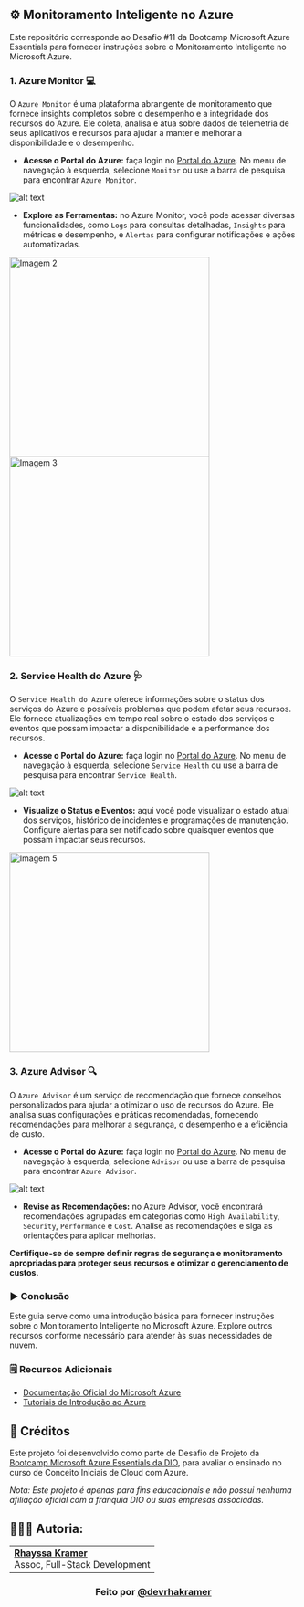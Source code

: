 ## ⚙️ Monitoramento Inteligente no Azure
Este repositório corresponde ao Desafio #11 da Bootcamp Microsoft Azure Essentials para fornecer instruções sobre o Monitoramento Inteligente no Microsoft Azure.

### 1. Azure Monitor 💻
O `Azure Monitor` é uma plataforma abrangente de monitoramento que fornece insights completos sobre o desempenho e a integridade dos recursos do Azure. Ele coleta, analisa e atua sobre dados de telemetria de seus aplicativos e recursos para ajudar a manter e melhorar a disponibilidade e o desempenho.

- **Acesse o Portal do Azure:** faça login no [Portal do Azure](https://portal.azure.com/). No menu de navegação à esquerda, selecione `Monitor` ou use a barra de pesquisa para encontrar `Azure Monitor`.

![alt text](/img/img1.png)

- **Explore as Ferramentas:** no Azure Monitor, você pode acessar diversas funcionalidades, como `Logs` para consultas detalhadas, `Insights` para métricas e desempenho, e `Alertas` para configurar notificações e ações automatizadas.

<img scr="/img/img2.png" alt="Imagem 2" width="350">  

<img scr="/img/img3.png" alt="Imagem 3" width="350">


### 2. Service Health do Azure 🩺
O `Service Health do Azure` oferece informações sobre o status dos serviços do Azure e possíveis problemas que podem afetar seus recursos. Ele fornece atualizações em tempo real sobre o estado dos serviços e eventos que possam impactar a disponibilidade e a performance dos recursos.

- **Acesse o Portal do Azure:** faça login no [Portal do Azure](https://portal.azure.com/). No menu de navegação à esquerda, selecione `Service Health` ou use a barra de pesquisa para encontrar `Service Health`.

![alt text](/img/img4.png)

- **Visualize o Status e Eventos:** aqui você pode visualizar o estado atual dos serviços, histórico de incidentes e programações de manutenção. Configure alertas para ser notificado sobre quaisquer eventos que possam impactar seus recursos.

<img scr="/img/img5.png" alt="Imagem 5" width="350">

### 3. Azure Advisor 🔍
O `Azure Advisor` é um serviço de recomendação que fornece conselhos personalizados para ajudar a otimizar o uso de recursos do Azure. Ele analisa suas configurações e práticas recomendadas, fornecendo recomendações para melhorar a segurança, o desempenho e a eficiência de custo.

- **Acesse o Portal do Azure:** faça login no [Portal do Azure](https://portal.azure.com/). No menu de navegação à esquerda, selecione `Advisor` ou use a barra de pesquisa para encontrar `Azure Advisor`.

![alt text](/img/img6.png)

- **Revise as Recomendações:** no Azure Advisor, você encontrará recomendações agrupadas em categorias como `High Availability`, `Security`, `Performance` e `Cost`.
Analise as recomendações e siga as orientações para aplicar melhorias.

**Certifique-se de sempre definir regras de segurança e monitoramento apropriadas para proteger seus recursos e otimizar o gerenciamento de custos.**

### ▶️ Conclusão
Este guia serve como uma introdução básica para fornecer instruções sobre o Monitoramento Inteligente no Microsoft Azure. Explore outros recursos conforme necessário para atender às suas necessidades de nuvem.

### 🗒️ Recursos Adicionais
- [Documentação Oficial do Microsoft Azure](https://docs.microsoft.com/azure)
- [Tutoriais de Introdução ao Azure](https://docs.microsoft.com/learn/paths/azure-fundamentals/)

## 🔗 Créditos
Este projeto foi desenvolvido como parte de Desafio de Projeto da [Bootcamp Microsoft Azure Essentials da DIO](https://www.dio.me/bootcamp/microsoft-azure-essentials?ref=AFOXWYVRXGV9), para avaliar o ensinado no curso de Conceito Iniciais de Cloud com Azure.

*Nota: Este projeto é apenas para fins educacionais e não possui nenhuma afiliação oficial com a franquia DIO ou suas empresas associadas.*

## 👩🏼‍💻 Autoria:
<table style="border=0">
  <tr>
    <td align="left">
      <a href="https://github.com/rhayssakramer">
        <span><b>Rhayssa Kramer</b></span>
      </a>
      <br>
      <span>Assoc, Full-Stack Development</span>
    </td>
  </tr>
</table>

### <div align="center">Feito por <a href="https://github.com/rhayssakramer">@devrhakramer</a></div>